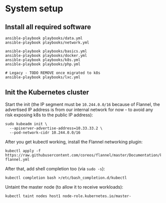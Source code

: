 # System setup



## Install all required software

```
ansible-playbook playbooks/data.yml
ansible-playbook playbooks/network.yml

ansible-playbook playbooks/basics.yml
ansible-playbook playbooks/docker.yml
ansible-playbook playbooks/k8s.yml
ansible-playbook playbooks/php.yml

# Legacy - TODO REMOVE once migrated to k8s
ansible-playbook playbooks/lxc.yml
```



## Init the Kubernetes cluster

Start the init (the IP segment must be `10.244.0.0/16` because of Flannel,
the advertised IP address is from our internal network for now - to avoid
any risk exposing k8s to the public IP address):
```
sudo kubeadm init \
  --apiserver-advertise-address=10.33.33.2 \
  --pod-network-cidr 10.244.0.0/16
```

After you get kubectl working, install the Flannel networking plugin:
```
kubectl apply -f https://raw.githubusercontent.com/coreos/flannel/master/Documentation/kube-flannel.yml
```

After that, add shell completion too (via `sudo -s`):
```
kubectl completion bash >/etc/bash_completion.d/kubectl
```

Untaint the master node (to allow it to receive workloads):
```
kubectl taint nodes host1 node-role.kubernetes.io/master-

```
